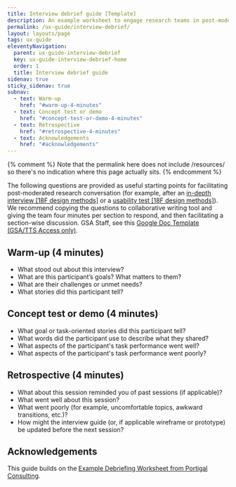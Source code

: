 ```yaml
---
title: Interview debrief guide [Template]
description: An example worksheet to engage research teams in post-moderated research conversation
permalink: /ux-guide/interview-debrief/
layout: layouts/page
tags: ux-guide
eleventyNavigation: 
  parent: ux-guide-interview-debrief
  key: ux-guide-interview-debrief-home
  order: 1
  title: Interview debrief guide
sidenav: true
sticky_sidenav: true
subnav:
  - text: Warm-up
    href: "#warm-up-4-minutes"
  - text: Concept test or demo
    href: "#concept-test-or-demo-4-minutes"
  - text: Retrospective
    href: "#retrospective-4-minutes"
  - text: Acknowledgements
    href: "#acknowledgements"
---
```

{% comment %}
Note that the permalink here does not include /resources/ so there's no indication where this page actually sits.
{% endcomment %}

The following questions are provided as useful starting points for facilitating post-moderated research conversation (for example, after an [in-depth interview [18F design methods]](https://methods.18f.gov/stakeholder-and-user-interviews/TODO/) or a [usability test [18F design methods]](https://methods.18f.gov/usability-testing/TODO/)). We recommend copying the questions to collaborative writing tool and giving the team four minutes per section to respond, and then facilitating a section-wise discussion. GSA Staff, see this [Google Doc Template (GSA/TTS Access only)](https://docs.google.com/document/d/1f5Ue2vbeg4-95EevvlURzvl6yMLwMOXtiNwe6OMnb9E/edit#).

## Warm-up (4 minutes)
- What stood out about this interview?
- What are this participant’s goals? What matters to them?
- What are their challenges or unmet needs?
- What stories did this participant tell?

## Concept test or demo (4 minutes)
- What goal or task-oriented stories did this participant tell?
- What words did the participant use to describe what they shared?
- What aspects of the participant's task performance went well?
- What aspects of the participant's task performance went poorly?

## Retrospective (4 minutes)
- What about this session reminded you of past sessions (if applicable)?
- What went well about this session?
- What went poorly (for example, uncomfortable topics, awkward transitions, etc.)?
- How might the interview guide (or, if applicable wireframe or prototype) be updated before the next session?

## Acknowledgements
This guide builds on the [Example Debriefing Worksheet from Portigal Consulting](https://rosenfeldmedia.com/wp-content/uploads/2014/10/Portigal-Consulting-Debriefing-Worksheet-2.pdf/TODO/).
